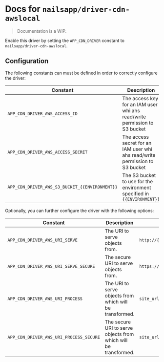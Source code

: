 # Docs for `nailsapp/driver-cdn-awslocal`
> Documentation is a WIP.


Enable this driver by setting the `APP_CDN_DRIVER` constant to `nailsapp/driver-cdn-awslocal`.


## Configuration

The following constants can must be defined in order to correctly configure the driver:

| Constant                                       | Description                                                                        | Default |
|------------------------------------------------|------------------------------------------------------------------------------------|---------|
| `APP_CDN_DRIVER_AWS_ACCESS_ID`                 | The access key for an IAM user whi ahs read/write permission to S3 bucket          | `null`  |
| `APP_CDN_DRIVER_AWS_ACCESS_SECRET`             | The access secret for an IAM user whi ahs read/write permission to S3 bucket       | `null`  |
| `APP_CDN_DRIVER_AWS_S3_BUCKET_{{ENVIRONMENT}}` | The S3 bucket to use for the environment specified in `{{ENVIRONMENT}}`            | `null`  |


Optionally, you can further configure the driver with the following options:

| Constant                                   | Description                                                     | Default                               |
|--------------------------------------------|-----------------------------------------------------------------|---------------------------------------|
| `APP_CDN_DRIVER_AWS_URI_SERVE`             | The URI to serve objects from.                                  | `http://{{bucket}}.s3.amazonaws.com`  |
| `APP_CDN_DRIVER_AWS_URI_SERVE_SECURE`      | The secure URI to serve objects from.                           | `https://{{bucket}}.s3.amazonaws.com` |
| `APP_CDN_DRIVER_AWS_URI_PROCESS`           | The URI to serve objects from which will be transformed.        | `site_url('cdn')`                     |
| `APP_CDN_DRIVER_AWS_URI_PROCESS_SECURE`    | The secure URI to serve objects from which will be transformed. | `site_url('cdn', true)`               |

